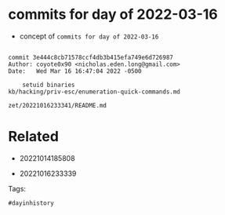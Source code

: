 # commits for day of 2022-03-16

- concept of `commits for day of 2022-03-16`

```

commit 3e444c8cb71578ccf4db3b415efa749e6d726987
Author: coyote0x90 <nicholas.eden.long@gmail.com>
Date:   Wed Mar 16 16:47:04 2022 -0500

    setuid binaries
kb/hacking/priv-esc/enumeration-quick-commands.md
```

` zet/20221016233341/README.md `

# Related

- 20221014185808

- 20221016233339

Tags:

    #dayinhistory
